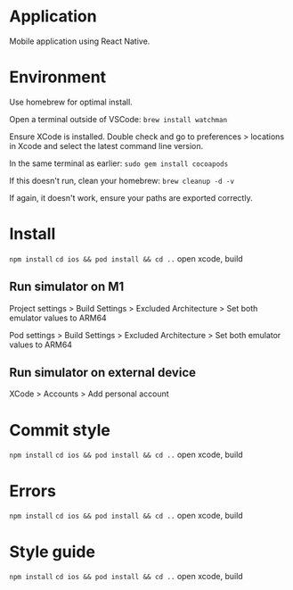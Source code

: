 # Application
Mobile application using React Native.

# Environment
Use homebrew for optimal install.

Open a terminal outside of VSCode:
`brew install watchman`

Ensure XCode is installed. Double check and go to preferences > locations in Xcode and select the latest command line version.

In the same terminal as earlier: 
`sudo gem install cocoapods`


If this doesn't run, clean your homebrew: 
`brew cleanup -d -v`

If again, it doesn't work, ensure your paths are exported correctly.

# Install
`npm install`
`cd ios && pod install && cd ..`
open xcode, build

## Run simulator on M1

Project settings > Build Settings > Excluded Architecture > Set both emulator values to ARM64

Pod settings > Build Settings > Excluded Architecture > Set both emulator values to ARM64

## Run simulator on external device

XCode > Accounts > Add personal account

# Commit style
`npm install`
`cd ios && pod install && cd ..`
open xcode, build

# Errors
`npm install`
`cd ios && pod install && cd ..`
open xcode, build

# Style guide
`npm install`
`cd ios && pod install && cd ..`
open xcode, build
